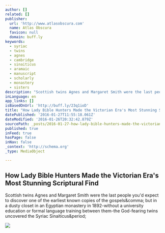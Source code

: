 ```yaml
---
author: []
related: []
publisher:
  url: 'http://www.atlasobscura.com'
  name: Atlas Obscura
  favicon: null
  domain: buff.ly
keywords:
  - syriac
  - twins
  - agnes
  - cambridge
  - sinaiticus
  - aramaic
  - manuscript
  - scholarly
  - monastery
  - sisters
description: "Scottish twins Agnes and Margaret Smith were the last people you'd expect to discover one of the earliest known copies of the gospels, but in a dusty closet in an Egyptian monastery in 1892-without a university education or formal language training between them-the God-fearing twins uncovered the Syriac Sinaiticus."
inLanguage: en
app_links: []
isBasedOnUrl: 'http://buff.ly/23q1ioD'
title: "How Lady Bible Hunters Made the Victorian Era's Most Stunning Scriptural Find"
datePublished: '2016-01-27T11:55:18.061Z'
dateModified: '2016-01-26T20:32:42.879Z'
sourcePath: _posts/2016-01-27-how-lady-bible-hunters-made-the-victorian-eras-most-stunnin.md
published: true
inFeed: true
hasPage: false
inNav: false
_context: 'http://schema.org'
_type: MediaObject

---
```

<article style=""><h1>How Lady Bible Hunters Made the Victorian Era's Most Stunning Scriptural Find</h1><p>Scottish twins Agnes and Margaret Smith were the last people you'd expect to discover one of the earliest known copies of the gospels&amp;comma; but in a dusty closet in an Egyptian monastery in 1892-without a university education or formal language training between them-the God-fearing twins uncovered the Syriac Sinaiticus&amp;period;</p><img src="http://assets.atlasobscura.com/article_images/23405/image.jpg" /></article>